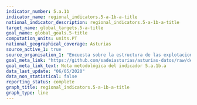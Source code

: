 ```yaml
---
indicator_number: 5.a.1b
indicator_name: regional_indicators.5-a-1b-a-title
national_indicator_description: regional_indicators.5-a-1b-a-title
target_name: global_targets.5-a-title
goal_name: global_goals.5-title
computation_units: units.PT
national_geographical_coverage: Asturias
source_active_1: true
source_organisation_1: "Encuesta sobre la estructura de las explotaciones agrícolas, INE"
goal_meta_link: "https://github.com/sadeiasturias/asturias-datos/raw/develop/downloads/methodology/5.a.1b.a.pdf"
goal_meta_link_text: Nota metodológica del indicador 5.a.1b.a
data_last_update: "06/05/2020"
data_non_statistical: false
reporting_status: complete
graph_title: regional_indicators.5-a-1b-a-title
graph_type: line
---
```


